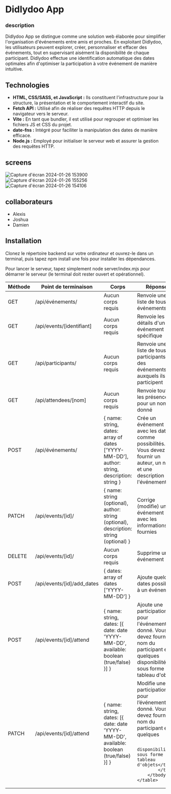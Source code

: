 # Didlydoo App

### description

Didlydoo App se distingue comme une solution web élaborée pour simplifier l'organisation d'événements entre amis et proches. En exploitant Didlydoo, les utilisateurs peuvent explorer, créer, personnaliser et effacer des événements, tout en supervisant aisément la disponibilité de chaque participant. Didlydoo effectue une identification automatique des dates optimales afin d'optimiser la participation à votre événement de manière intuitive.


## Technologies

- **HTML, CSS/SASS, et JavaScript :** Ils constituent l'infrastructure pour la structure, la présentation et le comportement interactif du site.
- **Fetch API :** Utilisé afin de réaliser des requêtes HTTP depuis le navigateur vers le serveur.
- **Vite :** En tant que bundler, il est utilisé pour regrouper et optimiser les fichiers JS et CSS du projet.
- **date-fns :** Intégré pour faciliter la manipulation des dates de manière efficace.
- **Node.js :** Employé pour initialiser le serveur web et assurer la gestion des requêtes HTTP.

## screens

![Capture d'écran 2024-01-26 153900](https://github.com/Dams4953/didlydoo-app/assets/141829372/32df369b-3b7f-46a3-8ad5-07626fa4a3ee)
![Capture d'écran 2024-01-26 155256](https://github.com/Dams4953/didlydoo-app/assets/141829372/8ef89eb3-9f1c-42ba-bd42-a1bc51762b6a)
![Capture d'écran 2024-01-26 154106](https://github.com/Dams4953/didlydoo-app/assets/141829372/ea9f2a5b-c089-4437-848d-19529e1c9fa5)

## collaborateurs

- Alexis
- Joshua
- Damien


## Installation

Clonez le répertoire backend sur votre ordinateur et ouvrez-le dans un terminal, puis tapez npm install une fois pour installer les dépendances.

Pour lancer le serveur, tapez simplement node server/index.mjs pour démarrer le serveur (le terminal doit rester ouvert et opérationnel).

<table>
        <thead>
            <tr>
                <th>Méthode</th>
                <th>Point de terminaison</th>
                <th>Corps</th>
                <th>Réponse</th>
            </tr>
        </thead>
        <tbody>
            <tr>
                <td>GET</td>
                <td>/api/événements/</td>
                <td>Aucun corps requis</td>
                <td>Renvoie une liste de tous les événements</td>
            </tr>
            <tr>
                <td>GET</td>
                <td>/api/events/[identifiant]</td>
                <td>Aucun corps requis</td>
                <td>Renvoie les détails d'un événement spécifique</td>
            </tr>
            <tr>
                <td>GET</td>
                <td>/api/participants/</td>
                <td>Aucun corps requis</td>
                <td>Renvoie une liste de tous les participants et des événements auxquels ils participent</td>
            </tr>
            <tr>
                <td>GET</td>
                <td>/api/attendees/[nom]</td>
                <td>Aucun corps requis</td>
                <td>Renvoie toutes les présences pour un nom donné</td>
            </tr>
            <tr>
                <td>POST</td>
                <td>/api/événements/</td>
                <td>{ name: string, dates: array of dates ['YYYY-MM-DD'], author: string, description: string }</td>
                <td>Crée un événement avec les dates comme possibilités. Vous devez fournir un auteur, un nom et une
                    description de l'événement</td>
            </tr>
            <tr>
                <td>PATCH</td>
                <td>/api/events/[id]/</td>
                <td>{ name: string (optional), author: string (optional), description: string (optional) }</td>
                <td>Corrige (modifie) un événement avec les informations fournies</td>
            </tr>
            <tr>
                <td>DELETE</td>
                <td>/api/events/[id]/</td>
                <td>Aucun corps requis</td>
                <td>Supprime un événement</td>
            </tr>
            <tr>
                <td>POST</td>
                <td>/api/events/[id]/add_dates</td>
                <td>{ dates: array of dates ['YYYY-MM-DD'] }</td>
                <td>Ajoute quelques dates possibles à un événement</td>
            </tr>
            <tr>
                <td>POST</td>
                <td>/api/events/[id]/attend</td>
                <td>{ name: string, dates: [{ date: date 'YYYY-MM-DD', available: boolean (true/false) }] }</td>
                <td>Ajoute une participation pour l'événement donné. Vous devez fournir le nom du participant et quelques
                    disponibilités, sous forme d'un tableau d'objets</td>
            </tr>
            <tr>
                <td>PATCH</td>
                <td>/api/events/[id]/attend</td>
                <td>{ name: string, dates: [{ date: date 'YYYY-MM-DD', available: boolean (true/false) }] }</td>
                <td>Modifie une participation pour l’événement donné. Vous devez fournir le nom du participant et quelques


                    disponibilités, sous forme d'un tableau d'objets</td>
            </tr>
        </tbody>
    </table>


